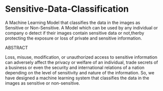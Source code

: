 # Sensitive-Data-Classification


A Machine Learning Model that classifies the data in the images as Sensitive or Non-Sensitive. A Model which can be used by any individual or company o detect if their images contain sensitive data or not,therby protecting the exposure or loss of private and sensitive information.


ABSTRACT

Loss, misuse, modification, or unauthorized access to sensitive information can adversely affect the privacy or welfare of an individual, trade secrets of a business or even the security and international relations of a nation depending on the level of sensitivity and nature of the information. So, we have designed a machine learning system that classifies the data in the images as sensitive or non-sensitive.
